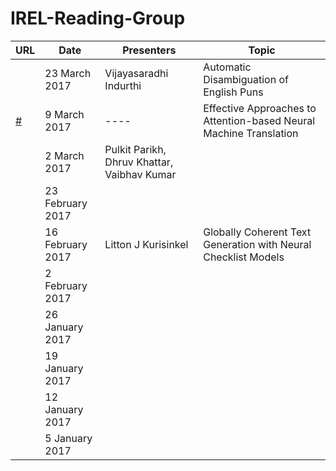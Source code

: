 # IREL-Reading-Group

|URL|Date|Presenters|Topic   | 
|---|---|---|---| 
|   |23 March 2017|Vijayasaradhi Indurthi |Automatic Disambiguation of English Puns| 
|[#](./Effective_Approaches_to_Attention_based_Neural_Machine_Translation)|9 March 2017|----|Effective Approaches to Attention-based Neural Machine Translation | 
|   |2 March 2017|Pulkit Parikh, Dhruv Khattar, Vaibhav Kumar|   | 
|   |23 February 2017|   |   | 
|   |16 February 2017|Litton J Kurisinkel|Globally Coherent Text Generation with Neural Checklist Models| 
|   |2 February 2017|   |   | 
|   |26 January 2017|   |   | 
|   |19 January 2017|   |   | 
|   |12 January 2017|   |   | 
|   |5 January 2017|   |   | 
